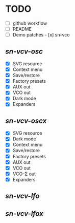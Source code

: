 # TODO

- [ ] github workflow
- [ ] README
- [ ] Demo patches
      - [x] sn-vco

## _sn-vcv-osc_
- [x] SVG resource
- [x] Context menu
- [x] Save/restore
- [x] Factory presets
- [x] AUX out
- [x] VCO out
- [x] Dark mode
- [x] Expanders

## _sn-vcv-oscx_
- [x] SVG resource
- [x] Dark mode
- [x] Context menu
- [x] Save/restore
- [x] Factory presets
- [x] AUX out
- [x] VCO out
- [x] VCO-Σ out
- [x] Expanders

## _sn-vcv-lfo_

## _sn-vcv-lfox_

